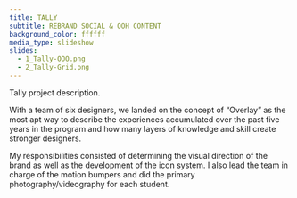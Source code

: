 ```yaml
---
title: TALLY
subtitle: REBRAND SOCIAL & OOH CONTENT
background_color: ffffff
media_type: slideshow
slides:
  - 1_Tally-OOO.png
  - 2_Tally-Grid.png
---
```


<p>
Tally project description.
</p>

<p>
With a team of six designers, we landed on the concept of “Overlay” as the most apt way to describe the experiences accumulated over the past five years in the program and how many layers of knowledge and skill create stronger designers.
</p>

<p>
My responsibilities consisted of determining the visual direction of the brand as well as the development of the icon system. I also lead the team in charge of the motion bumpers and did the primary photography/videography for each student.
</p>

